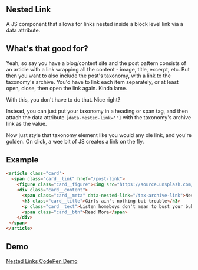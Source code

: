 ## Nested Link

A JS component that allows for links nested inside a block level link via a data attribute.

## What's that good for?

Yeah, so say you have a blog/content site and the post pattern consists of an article with a link wrapping all the content - image, title, excerpt, etc. But then you want to also include the post's taxonomy, with a link to the taxonomy's archive. You'd have to link each item separately, or at least open, close, then open the link again. Kinda lame. 

With this, you don't have to do that. Nice right? 

Instead, you can just put your taxonomy in a heading or span tag, and then attach the data attribute ```[data-nested-link='']``` with the taxonomy's archive link as the value. 

Now just style that taxonomy element like you would any ole link, and you're golden. On click, a wee bit of JS creates a link on the fly.


## Example

```html
<article class="card">
  <span class="card__link" href="/post-link">
    <figure class="card__figure"><img src="https://source.unsplash.com/HzEb3ZRtV88/900x600"/></figure>
    <div class="card__content">
      <span class="card__meta" data-nested-link="/tax-archive-link">Nested Cat Link</span>
      <h3 class="card__title">Girls ain't nothing but trouble</h3>
      <p class="card__text">Listen homeboys don't mean to bust your bubble, but girls of the world ain't nothing but trouble.</p>
      <span class="card__btn">Read More</span>
    </div>
 </span>
</article>  
```

## Demo

[Nested Links CodePen Demo](https://codepen.io/StephenScaff/pen/MoxRQO?editors=1010)
